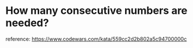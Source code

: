 # How many consecutive numbers are needed?

reference: https://www.codewars.com/kata/559cc2d2b802a5c94700000c
